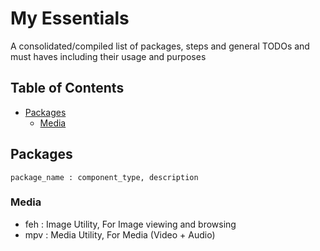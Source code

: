 # My Essentials

A consolidated/compiled list of packages, steps and general TODOs and must haves including their usage and purposes

## Table of Contents
- [Packages](#packages)
	- [Media](#media)

## Packages
```
package_name : component_type, description
```

### Media
+ feh : Image Utility, For Image viewing and browsing
+ mpv : Media Utility, For Media (Video + Audio)

